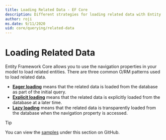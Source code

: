 ```yaml
---
title: Loading Related Data - EF Core
description: Different strategies for loading related data with Entity Framework Core
author: roji
ms.date: 9/11/2020
uid: core/querying/related-data
---
```

# Loading Related Data

Entity Framework Core allows you to use the navigation properties in your model to load related entities. There are three common O/RM patterns used to load related data.

* **[Eager loading](xref:core/querying/related-data/eager)** means that the related data is loaded from the database as part of the initial query.
* **[Explicit loading](xref:core/querying/related-data/explicit)** means that the related data is explicitly loaded from the database at a later time.
* **[Lazy loading](xref:core/querying/related-data/lazy)** means that the related data is transparently loaded from the database when the navigation property is accessed.

> [!TIP]
> You can view the [samples](https://github.com/dotnet/EntityFramework.Docs/tree/master/samples/core/Querying) under this section on GitHub.
